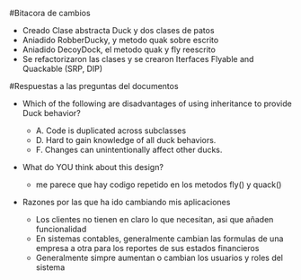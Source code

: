 #Bitacora de cambios
- Creado Clase abstracta Duck y dos clases de patos
- Aniadido RobberDucky, y metodo quak sobre escrito
- Aniadido DecoyDock, el metodo quak y fly reescrito
- Se refactorizaron las clases y se crearon Iterfaces Flyable and Quackable (SRP, DIP)



#Respuestas a las preguntas del documentos
- Which of the following are disadvantages of using inheritance to
  provide Duck behavior?
  - A. Code is duplicated across subclasses
  - D. Hard to gain knowledge of all duck behaviors.
  - F. Changes can unintentionally affect other ducks.
  
- What do YOU think about this design?
    - me parece que hay codigo repetido en los metodos fly() y quack()
    
- Razones por las que ha ido cambiando mis aplicaciones
    - Los clientes no tienen en claro lo que necesitan, asi que añaden funcionalidad
    - En sistemas contables, generalmente cambian las formulas de una empresa a otra para los reportes de sus estados financieros
    - Generalmente simpre aumentan o cambian los usuarios y roles del sistema
   
  
    